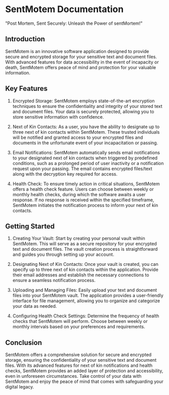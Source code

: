 # SentMotem Documentation
"Post Mortem, Sent Securely: Unleash the Power of sentMortem!"
## Introduction
SentMotem is an innovative software application designed to provide secure and encrypted storage for your sensitive text and document files. With advanced features for data accessibility in the event of incapacity or death, SentMotem offers peace of mind and protection for your valuable information.

## Key Features

1. Encrypted Storage:
   SentMotem employs state-of-the-art encryption techniques to ensure the confidentiality and integrity of your stored text and document files. Your data is securely protected, allowing you to store sensitive information with confidence.

2. Next of Kin Contacts:
   As a user, you have the ability to designate up to three next of kin contacts within SentMotem. These trusted individuals will be notified and granted access to your encrypted files and documents in the unfortunate event of your incapacitation or passing.

3. Email Notifications:
   SentMotem automatically sends email notifications to your designated next of kin contacts when triggered by predefined conditions, such as a prolonged period of user inactivity or a notification request upon your passing. The email contains encrypted files/text along with the decryption key required for access.

4. Health Check:
   To ensure timely action in critical situations, SentMotem offers a health check feature. Users can choose between weekly or monthly health checks, during which the software awaits a user response. If no response is received within the specified timeframe, SentMotem initiates the notification process to inform your next of kin contacts.

## Getting Started

1. Creating Your Vault:
   Start by creating your personal vault within SentMotem. This will serve as a secure repository for your encrypted text and document files. The vault creation process is straightforward and guides you through setting up your account.

2. Designating Next of Kin Contacts:
   Once your vault is created, you can specify up to three next of kin contacts within the application. Provide their email addresses and establish the necessary connections to ensure a seamless notification process.

3. Uploading and Managing Files:
   Easily upload your text and document files into your SentMotem vault. The application provides a user-friendly interface for file management, allowing you to organize and categorize your data as needed.

4. Configuring Health Check Settings:
   Determine the frequency of health checks that SentMotem will perform. Choose between weekly or monthly intervals based on your preferences and requirements.

## Conclusion
SentMotem offers a comprehensive solution for secure and encrypted storage, ensuring the confidentiality of your sensitive text and document files. With its advanced features for next of kin notifications and health checks, SentMotem provides an added layer of protection and accessibility, even in unforeseen circumstances. Take control of your data with SentMotem and enjoy the peace of mind that comes with safeguarding your digital legacy.



